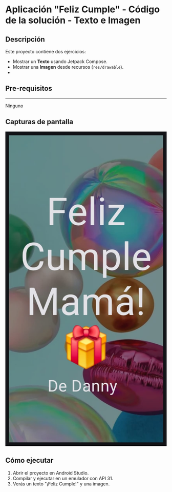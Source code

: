 # Aplicación "Feliz Cumple" - Código de la solución - Texto e Imagen

## Descripción

Este proyecto contiene dos ejercicios:
- Mostrar un **Texto** usando Jetpack Compose.
- Mostrar una **Imagen** desde recursos (`res/drawable`).
- 
## Pre-requisitos
--------------
Ninguno 

## Capturas de pantalla

![Imagen con texto en pantalla](https://raw.githubusercontent.com/dannyredpy/ipdm-oto-2025-_-osvaldo_candia-_ejercicios-1-2/refs/heads/main/Image.jpeg)

## Cómo ejecutar
1. Abrir el proyecto en Android Studio.
2. Compilar y ejecutar en un emulador con API 31.
3. Verás un texto "¡Feliz Cumple!" y una imagen.
